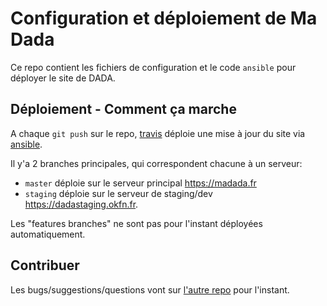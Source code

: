 # Configuration et déploiement de Ma Dada
Ce repo contient les fichiers de configuration et le code `ansible` pour déployer le site de DADA.

## Déploiement - Comment ça marche

A chaque `git push` sur le repo, [travis](https://travis-ci.org) déploie une mise à jour du site via [ansible](https://docs.ansible.com).

Il y'a 2 branches principales, qui correspondent chacune à un serveur:

- `master` déploie sur le serveur principal https://madada.fr
- `staging` déploie sur le serveur de staging/dev https://dadastaging.okfn.fr.

Les "features branches" ne sont pas pour l'instant déployées automatiquement.

## Contribuer

Les bugs/suggestions/questions vont sur [l'autre repo](https://github.com/okfnfr/dada-france-theme/issues) pour l'instant.
